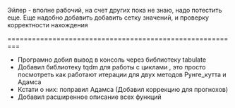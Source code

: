 Эйлер - вполне рабочий, на счет других пока не знаю, надо потестить еще.
Еще надобно добавить добавить сетку значений, и проверку корректности нахождения

=========================================================
   - Програмно добил вывод в консоль через библиотеку tabulate
   - Добавил библиотеку tqdm для работы с циклами , это просто посмотреть как работают итерации для двух методов Рунге_кутта и Адамса
   - Кстати о них: поправил Адамса (Добавил коррекцию для прогнохов)
   - Добавил расширенное описание всех функций
